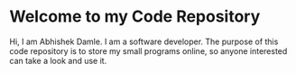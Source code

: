 # Welcome to my Code Repository

Hi, I am Abhishek Damle. I am a software developer.
The purpose of this code repository is to store my small programs online, so anyone interested can take a look and use it.
